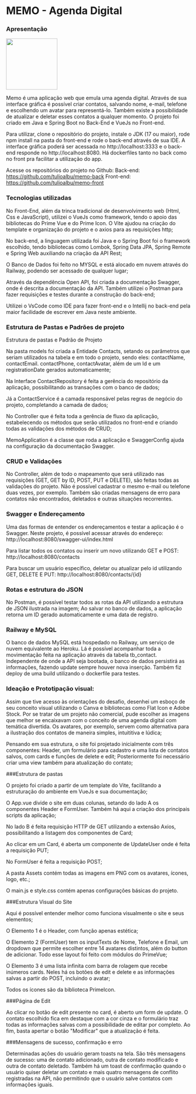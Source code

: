 # MEMO - Agenda Digital

### Apresentação

<p float="left">
<img src="https://tulioalbu.github.io/memo-back/images/image2.png" width = "140">

Memo é uma aplicação web que emula uma agenda digital. Através de sua interface gráfica é possível criar contatos, salvando nome, e-mail, telefone e escolhendo um avatar para representá-lo. Também existe a possibilidade de atualizar e deletar esses contatos a qualquer momento. O projeto foi criado em Java e Spring Boot no Back-End e VueJs no Front-end. 

Para utilizar, clone o repositório do projeto, instale o JDK (17 ou maior), rode npm install na pasta do front-end e rode o back-end através de sua IDE. A interface gráfica poderá ser acessada no http://localhost:3333 e o back-end responde no http://localhost:8080. Há dockerfiles tanto no back como no front pra facilitar a utilização do app.

Acesse os repositórios do projeto no Github:
Back-end: https://github.com/tulioalbu/memo-back
Front-end: https://github.com/tulioalbu/memo-front

### Tecnologias utilizadas

No Front-End, além da trinca tradicional de desenvolvimento web (Html, Css e JavaScript), utilizei o VueJs como framework, tendo o apoio das bibliotecas do Prime Vue e do Prime Icon. O Vite ajudou na criação do template e organização do projeto e o axios para as requisições http;

No back-end, a linguagem utilizada foi Java e o Spring Boot foi o framework escolhido, tendo bibliotecas como Lombok, Spring Data JPA, Spring Remote e Spring Web auxiliando na criação da API Rest;

O Banco de Dados foi feito no MYSQL e está alocado em nuvem através do Railway, podendo ser acessado de qualquer lugar;

Através da dependência Open API, foi criada a documentação Swagger, onde é descrita a documentação da API. Também utilizei o Postman para fazer requisições e testes durante a construção do back-end;

Utilizei o VsCode como IDE para fazer front-end e o Intellij no back-end pela maior facilidade de escrever em Java neste ambiente.

### Estrutura de Pastas e Padrões de projeto

Estrutura de pastas e Padrão de Projeto

Na pasta models foi criada a Entidade Contacts, setando os parâmetros que seriam utilizados na tabela e em todo o projeto, sendo eles: contactName, contactEmail. contactPhone, contactAvatar, além de um Id e um registrationDate gerados automaticamente;

Na Interface ContactRepository é feita a gerência do repositório da aplicação, possibilitando as transações com o banco de dados;

Já a ContactService é a camada responsável pelas regras de negócio do projeto, completando a camada de dados;

No Controller que é feita toda a gerência de fluxo da aplicação, estabelecendo os métodos que serão utilizados no front-end e criando todas as validações dos métodos de CRUD;

MemoApplication é a classe que roda a aplicação e SwaggerConfig ajuda na configuração da documentação Swagger.

### CRUD e Validações

No Controller, além de todo o mapeamento que será utilizado nas requisições (GET, GET by ID, POST, PUT e DELETE), são feitas todas as validações do projeto. Não é possível cadastrar o mesmo e-mail ou telefone duas vezes, por exemplo. Também são criadas mensagens de erro para contatos não encontrados, deletados e outras situações recorrentes. 

### Swagger e Endereçamento

Uma das formas de entender os endereçamentos e testar a aplicação é o Swagger. Neste projeto, é possível acessar através do endereço: http://localhost:8080/swagger-ui/index.html

Para listar todos os contatos ou inserir um novo utilizando GET e POST: http://localhost:8080/contacts

Para buscar um usuário específico, deletar ou atualizar pelo id utilizando GET, DELETE E PUT: http://localhost:8080/contacts/{id}

### Rotas e estrutura do JSON

No Postman, é possível testar todos as rotas da API utilizando a estrutura de JSON ilustrada na imagem;
Ao salvar no banco de dados, a aplicação retorna um ID gerado automaticamente e uma data de registro.

### Railway e MySQL

O banco de dados MySQL está hospedado no Railway, um serviço de nuvem equivalente ao Heroku. Lá é possível acompanhar toda a movimentação feita na aplicação através da tabela tb_contact. Independente de onde a API seja bootada, o banco de dados persistirá as informações, fazendo update sempre houver nova inserção. Também fiz deploy de uma build utilizando o dockerfile para testes. 

### Ideação e Prototipação visual:

Assim que tive acesso às orientações do desafio, desenhei um esboço de seu conceito visual utilizando o Canva e bibliotecas como Flat Icon e Adobe Stock. Por se tratar de um projeto não comercial, pude escolher as imagens que melhor se encaixavam com o conceito de uma agenda digital com temática divertida. Os avatares, por exemplo, servem como alternativa para a ilustração dos contatos de maneira simples, intuititiva e lúdica; 

Pensando em sua estrutura, o site foi projetado inicialmente com três componentes: Header, um formulário para cadastro e uma lista de contatos salvos, com cards e funções de delete e edit; Posteriormente foi necessário criar uma view também para atualização do contato; 

###Estrutura de pastas

O projeto foi criado a partir de um template do Vite, facilitando a estruturação do ambiente em VueJs e sua documentação;

O App.vue divide o site em duas colunas, setando do lado A os componentes Header e FormUser. Também há aqui a criação dos principais scripts da aplicação;

No lado B é feita requisição HTTP de GET utilizando a extensão Axios, possibilitando a listagem dos componentes de Card;

Ao clicar em um Card, é aberta um componente de UpdateUser onde é feita a requisição PUT;

No FormUser é feita a requisição POST;

A pasta Assets contém todas as imagens em PNG com os avatares, ícones, logo, etc.;

O main.js e style.css contém apenas configurações básicas do projeto.

###Estrutura Visual do Site

Aqui é possível entender melhor como funciona visualmente o site e seus elementos;

O Elemento 1 é o Header, com função apenas estética;

O Elemento 2 (FormUser) tem os inputTexts de Nome, Telefone e Email, um dropdown que permite escolher entre 14 avatares distintos, além do button de adicionar. Todo esse layout foi feito com módulos do PrimeVue;

O Elemento 3 é uma lista infinita com barra de rolagem que recebe inúmeros cards. Neles há os botões de edit e delete e as informações salvas a partir do POST, incluindo o avatar;

Todos os ícones são da biblioteca PrimeIcon.

###Página de Edit

Ao clicar no botão de edit presente no card, é aberto um form de update. O contato escolhido fica em destaque com a cor cinza e o formulário traz todas as informações salvas com a possibilidade de editar por completo. Ao fim, basta apertar o botão "Modificar" que a atualização é feita.

###Mensagens de sucesso, confirmação e erro

Determinadas ações do usuário geram toasts na tela. São três mensagens de sucesso: uma de contato adicionado, outra de contato modificado e outra de contato deletado. Também há um toast de confirmação quando o usuário quiser deletar um contato e mais quatro mensagens de conflito registradas na API, não permitindo que o usuário salve contatos com informações iguais.






